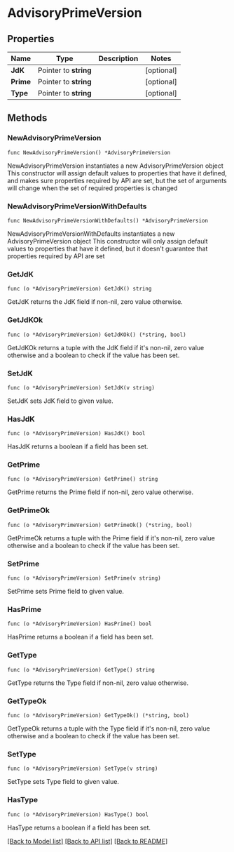 # AdvisoryPrimeVersion

## Properties

Name | Type | Description | Notes
------------ | ------------- | ------------- | -------------
**JdK** | Pointer to **string** |  | [optional] 
**Prime** | Pointer to **string** |  | [optional] 
**Type** | Pointer to **string** |  | [optional] 

## Methods

### NewAdvisoryPrimeVersion

`func NewAdvisoryPrimeVersion() *AdvisoryPrimeVersion`

NewAdvisoryPrimeVersion instantiates a new AdvisoryPrimeVersion object
This constructor will assign default values to properties that have it defined,
and makes sure properties required by API are set, but the set of arguments
will change when the set of required properties is changed

### NewAdvisoryPrimeVersionWithDefaults

`func NewAdvisoryPrimeVersionWithDefaults() *AdvisoryPrimeVersion`

NewAdvisoryPrimeVersionWithDefaults instantiates a new AdvisoryPrimeVersion object
This constructor will only assign default values to properties that have it defined,
but it doesn't guarantee that properties required by API are set

### GetJdK

`func (o *AdvisoryPrimeVersion) GetJdK() string`

GetJdK returns the JdK field if non-nil, zero value otherwise.

### GetJdKOk

`func (o *AdvisoryPrimeVersion) GetJdKOk() (*string, bool)`

GetJdKOk returns a tuple with the JdK field if it's non-nil, zero value otherwise
and a boolean to check if the value has been set.

### SetJdK

`func (o *AdvisoryPrimeVersion) SetJdK(v string)`

SetJdK sets JdK field to given value.

### HasJdK

`func (o *AdvisoryPrimeVersion) HasJdK() bool`

HasJdK returns a boolean if a field has been set.

### GetPrime

`func (o *AdvisoryPrimeVersion) GetPrime() string`

GetPrime returns the Prime field if non-nil, zero value otherwise.

### GetPrimeOk

`func (o *AdvisoryPrimeVersion) GetPrimeOk() (*string, bool)`

GetPrimeOk returns a tuple with the Prime field if it's non-nil, zero value otherwise
and a boolean to check if the value has been set.

### SetPrime

`func (o *AdvisoryPrimeVersion) SetPrime(v string)`

SetPrime sets Prime field to given value.

### HasPrime

`func (o *AdvisoryPrimeVersion) HasPrime() bool`

HasPrime returns a boolean if a field has been set.

### GetType

`func (o *AdvisoryPrimeVersion) GetType() string`

GetType returns the Type field if non-nil, zero value otherwise.

### GetTypeOk

`func (o *AdvisoryPrimeVersion) GetTypeOk() (*string, bool)`

GetTypeOk returns a tuple with the Type field if it's non-nil, zero value otherwise
and a boolean to check if the value has been set.

### SetType

`func (o *AdvisoryPrimeVersion) SetType(v string)`

SetType sets Type field to given value.

### HasType

`func (o *AdvisoryPrimeVersion) HasType() bool`

HasType returns a boolean if a field has been set.


[[Back to Model list]](../README.md#documentation-for-models) [[Back to API list]](../README.md#documentation-for-api-endpoints) [[Back to README]](../README.md)



